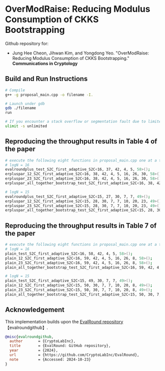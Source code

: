 # OverModRaise: Reducing Modulus Consumption of CKKS Bootstrapping

Github repository for:
* Jung Hee Cheon, Jihwan Kim, and Yongdong Yeo. "OverModRaise: Reducing Modulus Consumption of CKKS Bootstrapping." **Communications in Cryptology**

## Build and Run Instructions

```bash
# Compile
g++ -g proposal_main.cpp -o filename -I.

# Launch under gdb
gdb ./filename
run

# If you encounter a stack overflow or segmentation fault due to limited stack size
ulimit -s unlimited
```

## Reproducing the throughput results in Table 4 of the paper

```bash
# execute the following eight functions in proposal_main.cpp one at a time
# logN = 16
evalroundplus_test_S2C_first_adaptive_S2C<16, 37, 42, 4, 5, 58>();
erpluspar_12_S2C_first_adaptive_S2C<16, 38, 42, 4, 5, 16, 26, 30, 58>();
erpluspar_23_S2C_first_adaptive_S2C<16, 38, 42, 4, 5, 16, 26, 30, 58>();
erpluspar_all_together_bootstrap_test_S2C_first_adaptive_S2C<16, 38, 42, 4, 5, 16, 26, 30, 58>();

# logN = 15
evalroundplus_test_S2C_first_adaptive_S2C<15, 27, 30, 7, 7, 49>();
erpluspar_12_S2C_first_adaptive_S2C<15, 28, 30, 7, 7, 10, 20, 23, 49>();
erpluspar_23_S2C_first_adaptive_S2C<15, 28, 30, 7, 7, 10, 20, 23, 49>();
erpluspar_all_together_bootstrap_test_S2C_first_adaptive_S2C<15, 28, 30, 7, 7, 10, 20, 23, 49>();
```

## Reproducing the throughput results in Table 7 of the paper

```bash
# execute the following eight functions in proposal_main.cpp one at a time
# logN = 16
plain_test_S2C_first_adaptive_S2C<16, 58, 42, 4, 5, 58>();
plain_12_S2C_first_adaptive_S2C<16, 59, 42, 4, 5, 16, 26, 8, 58>();
plain_23_S2C_first_adaptive_S2C<16, 59, 42, 4, 5, 16, 26, 8, 58>();
plain_all_together_bootstrap_test_S2C_first_adaptive_S2C<16, 59, 42, 4, 5, 16, 26, 8, 58>();

# logN = 15
plain_test_S2C_first_adaptive_S2C<15, 49, 30, 7, 7, 49>();
plain_12_S2C_first_adaptive_S2C<15, 50, 30, 7, 7, 10, 20, 8, 49>();
plain_23_S2C_first_adaptive_S2C<15, 50, 30, 7, 7, 10, 20, 8, 49>();	
plain_all_together_bootstrap_test_S2C_first_adaptive_S2C<15, 50, 30, 7, 7, 10, 20, 8, 49>();
```

## Acknowledgement

This implementation builds upon the [EvalRound repository](https://github.com/CryptoLabInc/EvalRound) 【evalroundgithub】.  

```bibtex
@misc{evalroundgithub,
  author       = {CryptoLabInc},
  title        = {EvalRound: GitHub repository},
  year         = {2024},
  url          = {https://github.com/CryptoLabInc/EvalRound},
  note         = {Accessed: 2024-10-23}
}
